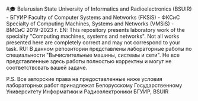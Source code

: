 #🎓 Belarusian State University of Informatics and Radioelectronics
(BSUIR) - БГУИР
Faculty of Computer Systems and Networks (FKSiS) - ФКСиС
Specialty of Computing Machines, Systems and Networks (VMSiS) - ВМСиС
2019-2023 г.
EN: This repository presents laboratory work of the specialty "Computing machines, systems and networks". Not all works presented here are completely correct and may not correspond to your task.
RU: В данном репозитории представлены лабораторные работы по специальности "Вычислительные машины, системы и сети". Не все представленные здесь работы полностью корректны и могут не соответствовать вашей задаче.

P.S. Все авторские права на предоставленные ниже условия лабораторных работ принадлежат Белорусскому Государственному Университету Информатики и Радиоэлектроники БГУИР, BSUIR
